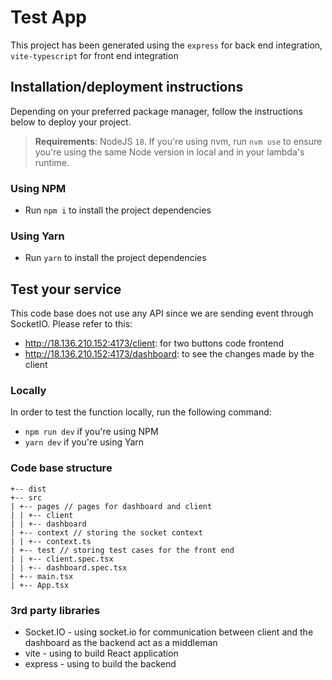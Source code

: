 # Test App

This project has been generated using the `express` for back end integration, `vite-typescript` for front end integration

## Installation/deployment instructions

Depending on your preferred package manager, follow the instructions below to deploy your project.

> **Requirements**: NodeJS `18`. If you're using nvm, run `nvm use` to ensure you're using the same Node version in local and in your lambda's runtime.

### Using NPM

- Run `npm i` to install the project dependencies

### Using Yarn

- Run `yarn` to install the project dependencies

## Test your service

This code base does not use any API since we are sending event through SocketIO. Please refer to this:

- http://18.136.210.152:4173/client: for two buttons code frontend
- http://18.136.210.152:4173/dashboard: to see the changes made by the client

### Locally

In order to test the function locally, run the following command:

- `npm run dev` if you're using NPM
- `yarn dev` if you're using Yarn

### Code base structure

```
+-- dist
+-- src
| +-- pages // pages for dashboard and client
| | +-- client
| | +-- dashboard
| +-- context // storing the socket context
| | +-- context.ts
| +-- test // storing test cases for the front end
| | +-- client.spec.tsx
| | +-- dashboard.spec.tsx
| +-- main.tsx
| +-- App.tsx
```

### 3rd party libraries

- Socket.IO - using socket.io for communication between client and the dashboard as the backend act as a middleman
- vite - using to build React application
- express - using to build the backend
